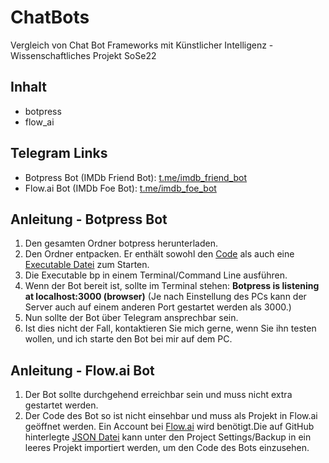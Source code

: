 # ChatBots
Vergleich von Chat Bot Frameworks mit Künstlicher Intelligenz - Wissenschaftliches Projekt SoSe22

## Inhalt
- botpress
- flow_ai

## Telegram Links
- Botpress Bot (IMDb Friend Bot): [t.me/imdb_friend_bot](https://www.t.me/imdb_friend_bot)
- Flow.ai Bot (IMDb Foe Bot): [t.me/imdb_foe_bot](https://www.t.me/imdb_foe_bot)

## Anleitung - Botpress Bot

1. Den gesamten Ordner botpress herunterladen.
2. Den Ordner entpacken. Er enthält sowohl den [Code](../master/botpress/data/bots/chatterbox/actions) als auch eine [Executable Datei](../master/botpress/bp) zum Starten.
3. Die Executable bp in einem Terminal/Command Line ausführen.
4. Wenn der Bot bereit ist, sollte im Terminal stehen: **Botpress is listening at localhost:3000 (browser)** (Je nach Einstellung des PCs kann der Server auch auf einem anderen Port gestartet werden als 3000.)
5. Nun sollte der Bot über Telegram ansprechbar sein.
6. Ist dies nicht der Fall, kontaktieren Sie mich gerne, wenn Sie ihn testen wollen, und ich starte den Bot bei mir auf dem PC.

## Anleitung - Flow.ai Bot

1. Der Bot sollte durchgehend erreichbar sein und muss nicht extra gestartet werden.
2. Der Code des Bot so ist nicht einsehbar und muss als Projekt in Flow.ai geöffnet werden. Ein Account bei [Flow.ai](https://app.flow.ai/) wird benötigt.Die auf GitHub hinterlegte [JSON Datei](../master/flow_ai/content.json) kann unter den Project Settings/Backup in ein leeres Projekt importiert werden, um den Code des Bots einzusehen.
